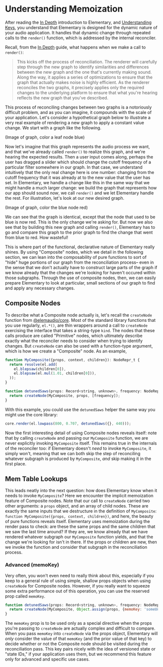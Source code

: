 # Understanding Memoization

After reading the [In Depth](../In_Depth.md) introduction to Elementary, and [Understanding Keys](./Understanding_Keys.md),
you understand that Elementary is designed for the dynamic nature of your audio application. It handles that dynamic change
through repeated calls to the `render()` function, which is addressed by the internal reconciler.

Recall, from the [In Depth](../In_Depth.md) guide, what  happens when we make a call to `render()`:

> This kicks off the process of reconciliation. The renderer will carefully step through the new graph to identify similarities and differences between the new graph and the one that's currently making sound. Along the way, it applies a series of optimizations to ensure that the graph that actually makes noise is highly efficient. As the renderer reconciles the two graphs, it precisely applies only the required changes to the underlying platform to ensure that what you're hearing reflects the new graph that you've described.

This process of reconciling changes between two graphs is a notoriously difficult problem, and as you can imagine, it
compounds with the scale of your application. Let's consider a hypothetical graph below to illustrate a very real example
of rendering a new graph to apply a constant value change. We start with a graph like the following.

(Image of graph, color a leaf node blue)

Now let's imagine that this graph represents the audio process we want, and that we've already called `render()` to realize
this graph, and we're hearing the expected results. Then a user input comes along, perhaps the user has dragged a slider
which should change the cutoff frequency of a particular filter somewhere in our graph. In that case, we understand intuitively
that the only real change here is one number: changing from the cutoff frequency that it was already at to the new value that
the user has set. In Elementary, we handle a change like this in the same way that we might handle a much larger change: we
build the graph that represents how our app should sound _now_, we call `render()` and we let Elementary handle the rest. For
illustration, let's look at our new desired graph.

(Image of graph, color the blue node red)

We can see that the graph is identical, except that the node that used to be blue is now red. This is the only change we're
asking for. But now we also see that by building this new graph and calling `render()`, Elementary has to go and compare this
graph to the prior graph to find the change that went from blue to red. How wasteful!

This is where part of the functional, declarative nature of Elementary really shines. By using "Composite" nodes, which we detail
in the following section, we can lean into the composability of pure functions to sort of "hide" huge portions of our graph from
the reconciliation process– even in the sense that we don't actually have to construct large parts of the graph if we know already
that the changes we're looking for haven't occured within those subgraphs. Through the use of composite nodes, then, we can easily
prepare Elementary to look at particular, small sections of our graph to find and apply any necessary changes.

## Composite Nodes

To describe what a Composite node actually is, let's recall the `createNode` function from [@elemaudio/core](../packages/core.md#createnode).
Most of the standard library functions that you use regularly, `el.*()`, are thin wrappers around a call to `createNode` exercising
the interface that takes a string-type `kind`. The nodes that these calls produce are called "Primitive" nodes, which ultimately describe
exactly what the reconciler needs to consider when trying to identify changes. But `createNode` can also be used with a function-type argument,
which is how we create a "Composite" node. As an example,

```js
function MyComposite({props, context, children}): NodeRepr_t {
  return resolve(el.add(
    el.blepsaw(children[0]),
    el.blepsaw(el.mul(1.01, children[0])),
  ));
}

function detunedSaws(props: Record<string, unknown>, frequency: NodeRepr_t | number) : NodeRepr_t {
  return createNode(MyComposite, props, [frequency]);
}
```

With this example, you could use the `detunedSaws` helper the same way you might use the core library:

```js
core.render(el.lowpass(800, 0.707, detunedSaws({}, 440)));
```

Now the first interesting detail of using Composite nodes reveals itself: note that by calling `createNode` and
passing our `MyComposite` function, we are never explicitly invoking `MyComposite` itself. This remains true in the internals
of the reconciler too: if Elementary doesn't _need_ to invoke `MyComposite`, it simply won't, meaning that we can both
skip the step of reconciling whatever subgraph is produced by `MyComposite`, _and_ skip making it in the first place.

## Mem Table Lookups

This leads neatly into the next question: how does Elementary know when it needs to invoke `MyComposite`? Here we
encounter the implicit memoization feature of Composite nodes. Note that our call to `createNode` carried two
other arguments: a `props` object, and an array of child nodes. These are exactly the same inputs that we destructure
in the definition of `MyComposite`: `function MyComposite({props, context, children})`, and here, the beauty of pure
functions reveals itself. Elementary uses memoization during the render pass to check: are these the same props and the
same children that we saw the last time around? If they are, we know already that we have rendered whatever subgraph
our `MyComposite` function yields, and that the change we're looking for isn't in there. If the props or children are
new, then we invoke the function and consider that subgraph in the reconciliation process.

### Advanced (memoKey)

Very often, you won't even need to really think about this, especially if you keep to a general rule of using simple, shallow
props objects when using `createNode` for Composite nodes. However, if you really want to squeeze some extra performance
out of this operation, you can use the reserved prop called `memoKey`.

```js
function detunedSaws(props: Record<string, unknown>, frequency: NodeRepr_t | number) : NodeRepr_t {
  return createNode(MyComposite, Object.assign(props, {memoKey: 'someUniqueIdentifier'}), [frequency]);
}
```

The `memoKey` prop is to be used only as a special directive when the props you're passing to `createNode` are actually
complex and difficult to compare. When you pass `memoKey` into `createNode` via the props object, Elementary will _only_
consider the value of that `memoKey` (and the prior value of that key) to decide whether or not the Composite node should be
visited during the reconciliation pass. This key pairs nicely with the idea of versioned state or "state IDs," if your application uses them, but
we recommend this feature only for advanced and specific use cases.
